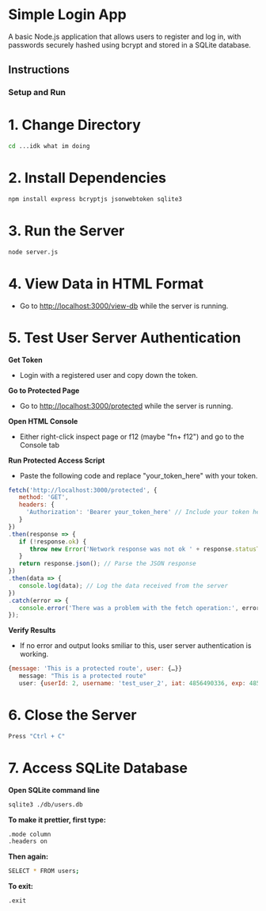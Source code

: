 # Simple Login App

A basic Node.js application that allows users to register and log in, with passwords securely hashed using bcrypt and stored in a SQLite database.

## Instructions

### Setup and Run

# 1. Change Directory
   ```bash
   cd ...idk what im doing
   ```  

# 2. Install Dependencies
   ```bash
   npm install express bcryptjs jsonwebtoken sqlite3
   ```

# 3. Run the Server
   ```bash
   node server.js
   ```

# 4. View Data in HTML Format
   - Go to [http://localhost:3000/view-db](http://localhost:3000/view-db) while the server is running.

# 5. Test User Server Authentication

   **Get Token**
   - Login with a registered user and copy down the token.

   **Go to Protected Page**
   - Go to [http://localhost:3000/protected](http://localhost:3000/protected) while the server is running.

   **Open HTML Console**
   - Either right-click inspect page or f12 (maybe "fn+ f12") and go to the Console tab

   **Run Protected Access Script**
   - Paste the following code and replace "your_token_here" with your token.
   ```javascript
   fetch('http://localhost:3000/protected', {
      method: 'GET',
      headers: {
        'Authorization': 'Bearer your_token_here' // Include your token here
      }
   })
   .then(response => {
      if (!response.ok) {
         throw new Error('Network response was not ok ' + response.statusText);
      }
      return response.json(); // Parse the JSON response
   })
   .then(data => {
      console.log(data); // Log the data received from the server
   })
   .catch(error => {
      console.error('There was a problem with the fetch operation:', error);
   });
   ```

   **Verify Results**
   - If no error and output looks smiliar to this, user server authentication is working.
   ```javascript 
   {message: 'This is a protected route', user: {…}}
      message: "This is a protected route"
      user: {userId: 2, username: 'test_user_2', iat: 4856490336, exp: 4856 ...
   ```

# 6. Close the Server
   ```bash
   Press "Ctrl + C"
   ```

# 7. Access SQLite Database
   
   **Open SQLite command line**
   ```bash
   sqlite3 ./db/users.db
   ```

   **To make it prettier, first type:**
   ```bash
   .mode column
   .headers on
   ```

   **Then again:**
   ```bash
   SELECT * FROM users;
   ```

   **To exit:**
   ```bash
   .exit
   ```